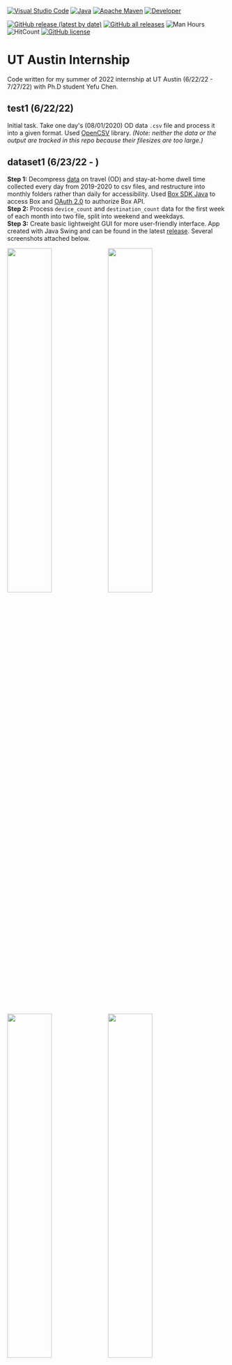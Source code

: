 [![Visual Studio Code](https://img.shields.io/badge/Visual%20Studio%20Code-0078d7.svg?style=for-the-badge&logo=visual-studio-code&logoColor=white)](https://code.visualstudio.com)
[![Java](https://img.shields.io/badge/Java-ED8B00?style=for-the-badge&logo=java&logoColor=white)](https://openjdk.org/)
[![Apache Maven](https://img.shields.io/badge/Apache%20Maven-C71A36?style=for-the-badge&logo=Apache%20Maven&logoColor=white)](https://maven.apache.org)
[![Developer](https://img.shields.io/badge/developer-nmokey-orange?style=for-the-badge)](https://github.com/nmokey)

[![GitHub release (latest by date)](https://img.shields.io/github/v/release/nmokey/UTAustinInternship?style=flat)](https://github.com/nmokey/UTAustinInternship/releases)
[![GitHub all releases](https://img.shields.io/github/downloads/nmokey/UTAustinInternship/total)](https://github.com/nmokey/UTAustinInternship/releases)
![Man Hours](https://img.shields.io/endpoint?url=https%3A%2F%2Fmh.jessemillar.com%2Fhours%3Frepo%3Dhttps%3A%2F%2Fgithub.com%2Fnmokey%2FUTAustinInternship.git)
![HitCount](https://hits.dwyl.com/nmokey/UTAustinInternship.svg?style=flat)
[![GitHub license](https://img.shields.io/github/license/nmokey/UTAustinInternship)](https://github.com/nmokey/UTAustinInternship/blob/main/LICENSE)
# UT Austin Internship
Code written for my summer of 2022 internship at UT Austin (6/22/22 - 7/27/22) with Ph.D student Yefu Chen.

## test1 (6/22/22)
Initial task. Take one day's (08/01/2020) OD data `.csv` file and process it into a given format. Used [OpenCSV](http://opencsv.sourceforge.net) library. *(Note: neither the data or the output are tracked in this repo because their filesizes are too large.)*

## dataset1 (6/23/22 - )
**Step 1:** Decompress [data](https://app.box.com/folder/112410303785?s=ow0x5ow78ma4hpsrti4wnho8pzdpjrtg) on travel (OD) and stay-at-home dwell time collected every day from 2019-2020 to csv files, and restructure into monthly folders rather than daily for accessibility. Used [Box SDK Java](http://opensource.box.com/box-java-sdk/) to access Box and [OAuth 2.0](https://developer.box.com/guides/authentication/oauth2/with-sdk/) to authorize Box API.  
**Step 2:** Process `device_count` and `destination_count` data for the first week of each month into two file, split into weekend and weekdays.  
**Step 3:** Create basic lightweight GUI for more user-friendly interface. App created with Java Swing and can be found in the latest [release](https://github.com/nmokey/UTAustinInternship/releases). Several screenshots attached below.

<img src="https://user-images.githubusercontent.com/77017591/179374762-63f8564b-ec13-4cca-8828-70a246a1c6cb.png" width="45%"></img> 
<img src="https://user-images.githubusercontent.com/77017591/179374628-213fd4d2-5bb2-4506-9941-0da73421d794.png" width="45%"></img> 
<img src="https://user-images.githubusercontent.com/77017591/179374946-acf0c759-ea75-4e35-a716-9b961f80cfb4.png" width="45%"></img> 
<img src="https://user-images.githubusercontent.com/77017591/179374919-cd07452f-c103-4f72-99b8-d6131e0a05c7.png" width="45%"></img>  

**Step 4:** Add `FileAggregator` functionality to app: detect processed files and aggregate each origin's information into one row. See below for example:

| Processed data (1.6 GB) | Aggregated data (7 MB) |
| ----------------------- | ---------------------- |
| <img src="https://user-images.githubusercontent.com/77017591/179430957-14a4431f-1dc6-465a-bc22-bf883260db1a.png" width=575></img> | <img src="https://user-images.githubusercontent.com/77017591/179431028-355d7020-1dc1-49ce-90a0-8e568cf882ad.png" width=550></img> |
</div>
In the aggregated file, <code>origin_count</code> represents the number of devices that left the Census Block Group (CBG) in that time period, and <code>destination_count</code> represents the number of devices that arrived in the CBG. <code>device_count</code> represents the total number of devices registered to the CBG.  
<hr/>
<sub> This project is licensed under the terms of the MIT license. </sub>

